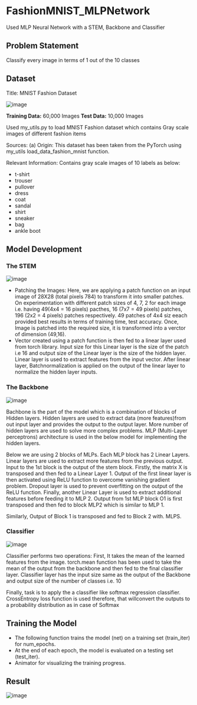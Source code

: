 # FashionMNIST_MLPNetwork
Used MLP Neural Network with a STEM, Backbone and Classifier

## Problem Statement

Classify every image in terms of 1 out of the 10 classes


## Dataset

Title: MNIST Fashion Dataset

![image](https://user-images.githubusercontent.com/35501313/170054782-72c299ea-9602-4e69-a36d-251af208584a.png)

**Training Data:** 60,000 Images
**Test Data:** 10,000 Images

Used my_utils.py to load MNIST Fashion dataset which contains Gray scale images of different fashion items

Sources: (a) Origin: This dataset has been taken from the PyTorch using my_utils load_data_fashion_mnist function.

Relevant Information: Contains gray scale images of 10 labels as below:

* t-shirt
* trouser
* pullover
* dress
* coat
* sandal
* shirt
* sneaker
* bag
* ankle boot


## Model Development

### The STEM

![image](https://user-images.githubusercontent.com/35501313/170066284-d813f837-8c76-4566-8d13-d83860bbbae5.png)

* Patching the Images: Here, we are applying a patch function on an input image of 28X28 (total pixels 784) to transform it into smaller patches. On experimentation with different patch sizes of 4, 7, 2 for each image i.e. having 49(4x4 = 16 pixels) pacthes, 16 (7x7 = 49 pixels) patches, 196 (2x2 = 4 pixels) patches respectively. 49 patches of 4x4 siz eeach provided best results in terms of training time, test accuracy. Once, Image is patched into the required size, it is transformed into a verctor of dimension (49,16).
* Vector created using a patch function is then fed to a linear layer used from torch library. Input size for this Linear layer is the size of the patch i.e 16 and output size of the Linear layer is the size of the hidden layer. Linear layer is used to extract features from the input vector. After linear layer, Batchnormalization is applied on the output of the linear layer to normalize the hidden layer inputs.

### The Backbone

![image](https://user-images.githubusercontent.com/35501313/170066415-a83b6ca0-c54a-4dfa-af04-1c87f74e5dff.png)

Bachbone is the part of the model which is a combination of blocks of Hidden layers. Hidden layers are used to extract data (more features)from out input layer and provides the output to the output layer. More number of hidden layers are used to solve more complex problems. MLP (Multi-Layer perceptrons) architecture is used in the below model for implementing the hidden layers.

Below we are using 2 blocks of MLPs. Each MLP block has 2 Linear Layers. Linear layers are used to extract more features from the previous output. Input to the 1st block is the output of the stem block. Firstly, the matrix X is transposed and then fed to a Linear Layer 1. Output of the first linear layer is then activated using ReLU function to overcome vanishing gradient problem. Dropout layer is used to prevent overfitting on the output of the ReLU function. Finally, another Linear Layer is used to extract additional features before feeding it to MLP 2. Output from 1st MLP block O1 is first transposed and then fed to block MLP2 which is similar to MLP 1.

Similarly, Output of Block 1 is transposed and fed to Block 2 with. MLPS.

### Classifier

![image](https://user-images.githubusercontent.com/35501313/170066580-9dddf6b4-6351-42fd-b0b0-7044302d5cbf.png)

Classifier performs two operations: First, It takes the mean of the learned features from the image. torch.mean function has been used to take the mean of the output from the backbone and then fed to the final classifier layer. Classifier layer has the input size same as the output of the Backbone and output size of the number of classes i.e. 10

Finally, task is to apply the a classifier like softmax regression classifier. CrossEntropy loss function is used therefore, that willconvert the outputs to a probability distribution as in case of Softmax


## Training the Model

* The following function trains the model (net) on a training set (train_iter) for num_epochs.
* At the end of each epoch, the model is evaluated on a testing set (test_iter).
* Animator for visualizing the training progress.

## Result

![image](https://user-images.githubusercontent.com/35501313/170074397-f2e0e50e-115c-4b30-bfe6-133b48f1c588.png)


